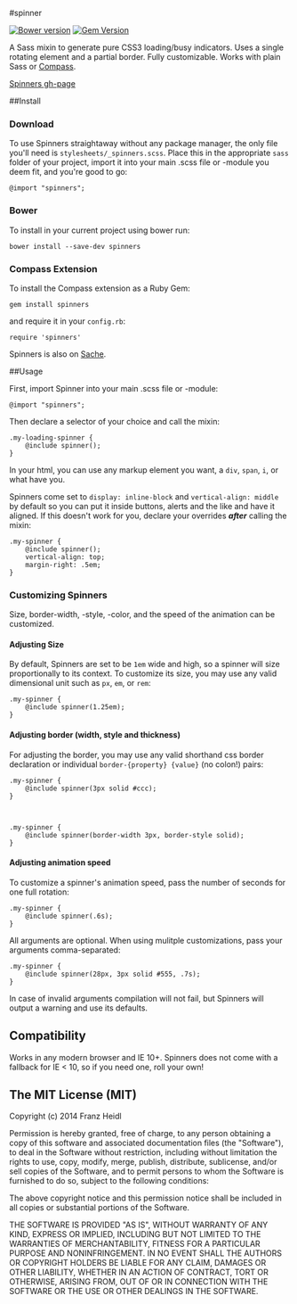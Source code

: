 #spinner

[![Bower version](https://badge.fury.io/bo/spinners.svg)](http://badge.fury.io/bo/spinners) [![Gem Version](https://badge.fury.io/rb/spinners.svg)](http://badge.fury.io/rb/spinners)


A Sass mixin to generate pure CSS3 loading/busy indicators.
Uses a single rotating element and a partial border.
Fully customizable.
Works with plain Sass or [Compass](http://compass-style.org).

[Spinners gh-page](http://franzheidl.github.io/spinners/)


##Install

### Download
To use Spinners straightaway without any package manager, the only file you'll need is `stylesheets/_spinners.scss`. Place this in the appropriate `sass` folder of your project, import it into your main .scss file or -module you deem fit, and you're good to go:

    @import "spinners";


### Bower
To install in your current project using bower run:

    bower install --save-dev spinners


### Compass Extension

To install the Compass extension as a Ruby Gem:

    gem install spinners
    
and require it in your `config.rb`:

    require 'spinners'


Spinners is also on [Sache](http://www.sache.in/).

##Usage

First, import Spinner into your main .scss file or -module:

	@import "spinners";

Then declare a selector of your choice and call the mixin:

	.my-loading-spinner {
		@include spinner();
	}
	
In your html, you can use any markup element you want, a `div`, `span`, `i`, or what have you.


Spinners come set to `display: inline-block` and `vertical-align: middle` by default so you can put it inside buttons, alerts and the like and have it aligned. If this doesn't work for you, declare your overrides ***after*** calling the mixin:

	.my-spinner {
    	@include spinner();
        vertical-align: top;
       	margin-right: .5em;
    }

### Customizing Spinners
Size, border-width, -style, -color, and the speed of the animation can be customized. 


#### Adjusting Size
By default, Spinners are set to be `1em` wide and high, so a spinner will size proportionally to its context. To customize its size, you may use any valid dimensional unit such as `px`, `em`, or `rem`:

	.my-spinner {
		@include spinner(1.25em);
	}

#### Adjusting border (width, style and thickness)	
For adjusting the border, you may use any valid shorthand css border declaration or individual `border-{property} {value}` (no colon!) pairs:

	.my-spinner {
		@include spinner(3px solid #ccc);
	}
	

	
	.my-spinner {
		@include spinner(border-width 3px, border-style solid);	
	}
	
#### Adjusting animation speed
To customize a spinner's animation speed, pass the number of seconds for one full rotation:

	.my-spinner {
		@include spinner(.6s);
	}
	
All arguments are optional. When using mulitple customizations, pass your arguments comma-separated:

	.my-spinner {
		@include spinner(28px, 3px solid #555, .7s);
	}
	
In case of invalid arguments compilation will not fail, but Spinners will output a warning and use its defaults.




## Compatibility
Works in any modern browser and IE 10+.
Spinners does not come with a fallback for IE < 10, so if you need one, roll your own!


The MIT License (MIT)
---


Copyright (c) 2014 Franz Heidl

Permission is hereby granted, free of charge, to any person obtaining a copy
of this software and associated documentation files (the "Software"), to deal
in the Software without restriction, including without limitation the rights
to use, copy, modify, merge, publish, distribute, sublicense, and/or sell
copies of the Software, and to permit persons to whom the Software is
furnished to do so, subject to the following conditions:

The above copyright notice and this permission notice shall be included in
all copies or substantial portions of the Software.

THE SOFTWARE IS PROVIDED "AS IS", WITHOUT WARRANTY OF ANY KIND, EXPRESS OR
IMPLIED, INCLUDING BUT NOT LIMITED TO THE WARRANTIES OF MERCHANTABILITY,
FITNESS FOR A PARTICULAR PURPOSE AND NONINFRINGEMENT. IN NO EVENT SHALL THE
AUTHORS OR COPYRIGHT HOLDERS BE LIABLE FOR ANY CLAIM, DAMAGES OR OTHER
LIABILITY, WHETHER IN AN ACTION OF CONTRACT, TORT OR OTHERWISE, ARISING FROM,
OUT OF OR IN CONNECTION WITH THE SOFTWARE OR THE USE OR OTHER DEALINGS IN
THE SOFTWARE.
